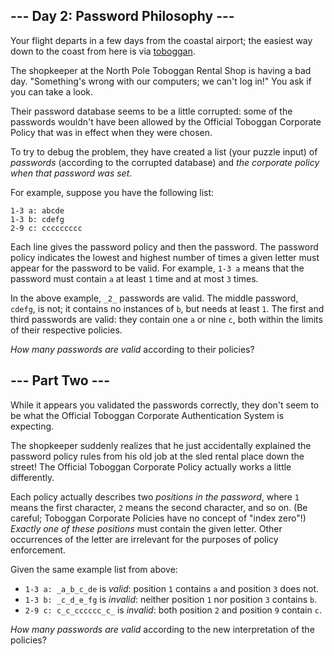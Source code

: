 ## \--- Day 2: Password Philosophy ---

Your flight departs in a few days from the coastal airport; the easiest way down to the coast from here is via [toboggan](https://en.wikipedia.org/wiki/Toboggan).

The shopkeeper at the North Pole Toboggan Rental Shop is having a bad day. "Something's wrong with our computers; we can't log in!" You ask if you can take a look.

Their password database seems to be a little corrupted: some of the passwords wouldn't have been allowed by the Official Toboggan Corporate Policy that was in effect when they were chosen.

To try to debug the problem, they have created a list (your puzzle input) of _passwords_ (according to the corrupted database) and _the corporate policy when that password was set_.

For example, suppose you have the following list:

```
1-3 a: abcde
1-3 b: cdefg
2-9 c: ccccccccc
```

Each line gives the password policy and then the password. The password policy indicates the lowest and highest number of times a given letter must appear for the password to be valid. For example, `1-3 a` means that the password must contain `a` at least `1` time and at most `3` times.

In the above example, `_2_` passwords are valid. The middle password, `cdefg`, is not; it contains no instances of `b`, but needs at least `1`. The first and third passwords are valid: they contain one `a` or nine `c`, both within the limits of their respective policies.

_How many passwords are valid_ according to their policies?

## \--- Part Two ---

While it appears you validated the passwords correctly, they don't seem to be what the Official Toboggan Corporate Authentication System is expecting.

The shopkeeper suddenly realizes that he just accidentally explained the password policy rules from his old job at the sled rental place down the street! The Official Toboggan Corporate Policy actually works a little differently.

Each policy actually describes two _positions in the password_, where `1` means the first character, `2` means the second character, and so on. (Be careful; Toboggan Corporate Policies have no concept of "index zero"!) _Exactly one of these positions_ must contain the given letter. Other occurrences of the letter are irrelevant for the purposes of policy enforcement.

Given the same example list from above:

- `1-3 a: _a_b_c_de` is _valid_: position `1` contains `a` and position `3` does not.
- `1-3 b: _c_d_e_fg` is _invalid_: neither position `1` nor position `3` contains `b`.
- `2-9 c: c_c_cccccc_c_` is _invalid_: both position `2` and position `9` contain `c`.

_How many passwords are valid_ according to the new interpretation of the policies?
